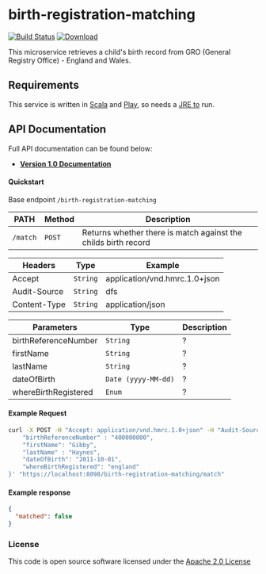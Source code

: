 # birth-registration-matching

[![Build Status](https://travis-ci.org/hmrc/birth-registration-matching.svg)](https://travis-ci.org/hmrc/birth-registration-matching) [![Download](https://api.bintray.com/packages/hmrc/releases/birth-registration-matching/images/download.svg)](https://bintray.com/hmrc/releases/birth-registration-matching/_latestVersion)

This microservice retrieves a child's birth record from GRO (General Registry Office) - England and Wales.

## Requirements

This service is written in [Scala](http://www.scala-lang.org/) and [Play](http://playframework.com/), so needs a [JRE to](http://www.oracle.com/technetwork/java/javase/overview/index.html) run.

## API Documentation

Full API documentation can be found below:

- [**Version 1.0 Documentation**][2fba9783]

#### Quickstart

Base endpoint ```/birth-registration-matching```

| PATH | Method | Description |
| ---- | ------ | ----------  |
| ```/match``` | ```POST``` | Returns whether there is match against the childs birth record |

| Headers | Type | Example |
| ---- | ------ | ----------  |
| Accept | ```String``` | application/vnd.hmrc.1.0+json |
| Audit-Source | ```String``` | dfs |
| Content-Type | ```String``` | application/json |

| Parameters | Type | Description |
| ---- | ------ | ----------  |
| birthReferenceNumber | ```String``` | ? |
| firstName | ```String``` | ? |
| lastName | ```String``` | ? |
| dateOfBirth | ```Date (yyyy-MM-dd)``` | ? |
| whereBirthRegistered | ```Enum``` | ? |

#### Example Request

```bash
curl -X POST -H "Accept: application/vnd.hmrc.1.0+json" -H "Audit-Source: dfs" -H "Content-Type: application/json" -H "Cache-Control: no-cache" -H "Postman-Token: fa8722cf-cf61-163a-e301-2132ce21b344" -d '{
    "birthReferenceNumber" : "400000000",
    "firstName": "Gibby",
    "lastName" : "Haynes",
    "dateOfBirth": "2011-10-01",
    "whereBirthRegistered": "england"
}' "https://localhost:8098/birth-registration-matching/match"
```

#### Example response

```json
{
  "matched": false
}
```

### License

This code is open source software licensed under the [Apache 2.0 License]("http://www.apache.org/licenses/LICENSE-2.0.html")

[2fba9783]: http://htmlpreview.github.io/?https://github.com/hmrc/birth-registration-matching/blob/master/api-documents/api.html "API Documentation"
